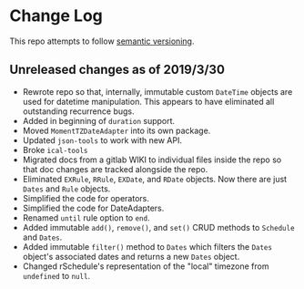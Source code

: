 # Change Log

This repo attempts to follow [semantic versioning](https://semver.org/).

## Unreleased changes as of 2019/3/30

- Rewrote repo so that, internally, immutable custom `DateTime` objects are used for datetime manipulation. This appears to have eliminated all outstanding recurrence bugs.
- Added in beginning of `duration` support.
- Moved `MomentTZDateAdapter` into its own package.
- Updated `json-tools` to work with new API.
- Broke `ical-tools`
- Migrated docs from a gitlab WIKI to individual files inside the repo so that doc changes are tracked alongside the repo.
- Eliminated `EXRule`, `RRule`, `EXDate`, and `RDate` objects. Now there are just `Dates` and `Rule` objects.
- Simplified the code for operators.
- Simplified the code for DateAdapters.
- Renamed `until` rule option to `end`.
- Added immutable `add()`, `remove()`, and `set()` CRUD methods to `Schedule` and `Dates`.
- Added immutable `filter()` method to `Dates` which filters the `Dates` object's associated dates and returns a new `Dates` object.
- Changed rSchedule's representation of the "local" timezone from `undefined` to `null`.
